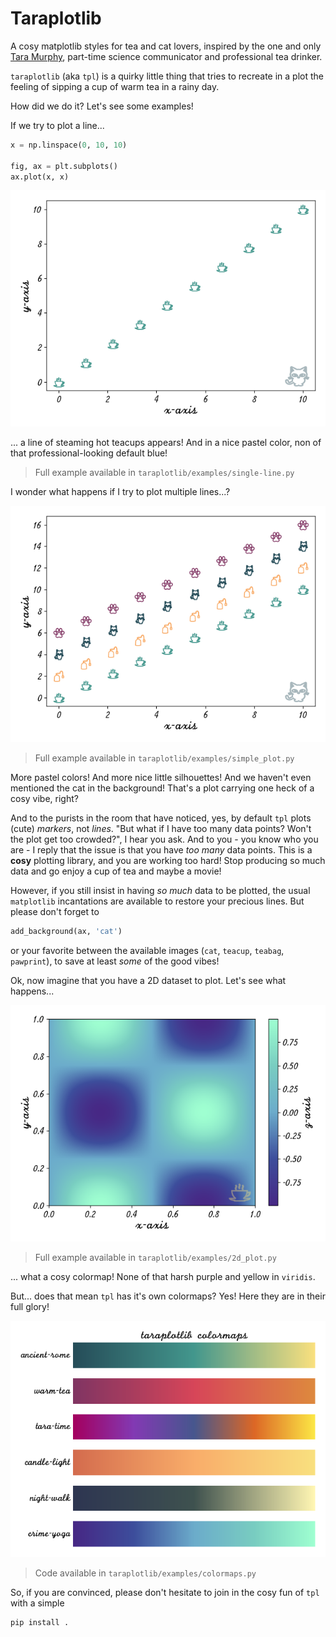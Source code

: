 # Taraplotlib

A cosy matplotlib styles for tea and cat lovers, inspired by the one and only [Tara Murphy](https://murphytarra.wixsite.com/tara-murphy-website), part-time science communicator and professional tea drinker.

`taraplotlib` (aka `tpl`) is a quirky little thing that tries to recreate in a plot the feeling of sipping a cup of warm tea in a rainy day.

How did we do it? Let's see some examples!

If we try to plot a line...

``` python
x = np.linspace(0, 10, 10)

fig, ax = plt.subplots()
ax.plot(x, x)
```

![single-line](taraplotlib/examples/single_line.png)

... a line of steaming hot teacups appears! And in a nice pastel color, non of that professional-looking default blue!

> Full example available in `taraplotlib/examples/single-line.py`

I wonder what happens if I try to plot multiple lines...?

![simple-plot](taraplotlib/examples/simple_plot.png)
> Full example available in `taraplotlib/examples/simple_plot.py`

More pastel colors! And more nice little silhouettes!  And we haven't even mentioned the cat in the background! That's a plot carrying one heck of a cosy vibe, right?

And to the purists in the room that have noticed, yes, by default `tpl` plots (cute) _markers_, not _lines_. "But what if I have too many data points? Won't the plot get too crowded?", I hear you ask. And to you - you know who you are - I reply that the issue is that you have _too many_ data points. This is a __cosy__ plotting library, and you are working too hard! Stop producing so much data and go enjoy a cup of tea and maybe a movie!

However, if you still insist in having _so much_ data to be plotted, the usual `matplotlib` incantations are available to restore your precious lines.
But please don't forget to 

```python
add_background(ax, 'cat')
```

or your favorite between the available images (`cat`, `teacup`, `teabag`, `pawprint`), to save at least _some_ of the good vibes!

Ok, now imagine that you have a 2D dataset to plot. Let's see what happens...

![2d_plot](taraplotlib/examples/2d_plot.png)
> Full example available in `taraplotlib/examples/2d_plot.py`

... what a cosy colormap! None of that harsh purple and yellow in `viridis`. 

But... does that mean `tpl` has it's own colormaps? Yes! Here they are in their full glory!

![colormaps](taraplotlib/examples/colormaps.png)
> Code available in `taraplotlib/examples/colormaps.py`

So, if you are convinced, please don't hesitate to join in the cosy fun of `tpl` with a simple

``` bash
pip install .
```
